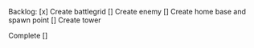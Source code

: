 Backlog:
[x] Create battlegrid
[] Create enemy
[] Create home base and spawn point
[] Create tower

Complete
[]